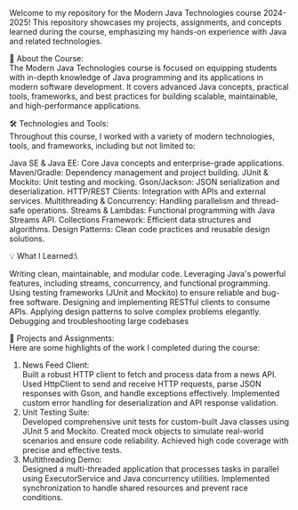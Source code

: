 Welcome to my repository for the Modern Java Technologies course 2024-2025! This repository showcases my projects, assignments, and concepts learned during the course, emphasizing my hands-on experience with Java and related technologies.

📖 About the Course:\
The Modern Java Technologies course is focused on equipping students with in-depth knowledge of Java programming and its applications in modern software development. It covers advanced Java concepts, practical tools, frameworks, and best practices for building scalable, maintainable, and high-performance applications.

🛠 Technologies and Tools:\
Throughout this course, I worked with a variety of modern technologies, tools, and frameworks, including but not limited to:

Java SE & Java EE: Core Java concepts and enterprise-grade applications.
Maven/Gradle: Dependency management and project building.
JUnit & Mockito: Unit testing and mocking.
Gson/Jackson: JSON serialization and deserialization.
HTTP/REST Clients: Integration with APIs and external services.
Multithreading & Concurrency: Handling parallelism and thread-safe operations.
Streams & Lambdas: Functional programming with Java Streams API.
Collections Framework: Efficient data structures and algorithms.
Design Patterns: Clean code practices and reusable design solutions.

💡 What I Learned:\

Writing clean, maintainable, and modular code.
Leveraging Java's powerful features, including streams, concurrency, and functional programming.
Using testing frameworks (JUnit and Mockito) to ensure reliable and bug-free software.
Designing and implementing RESTful clients to consume APIs.
Applying design patterns to solve complex problems elegantly.
Debugging and troubleshooting large codebases

📁 Projects and Assignments:\
Here are some highlights of the work I completed during the course:

1. News Feed Client:\
Built a robust HTTP client to fetch and process data from a news API.
Used HttpClient to send and receive HTTP requests, parse JSON responses with Gson, and handle exceptions effectively.
Implemented custom error handling for deserialization and API response validation.
2. Unit Testing Suite:\
Developed comprehensive unit tests for custom-built Java classes using JUnit 5 and Mockito.
Created mock objects to simulate real-world scenarios and ensure code reliability.
Achieved high code coverage with precise and effective tests.
3. Multithreading Demo:\
Designed a multi-threaded application that processes tasks in parallel using ExecutorService and Java concurrency utilities.
Implemented synchronization to handle shared resources and prevent race conditions.


